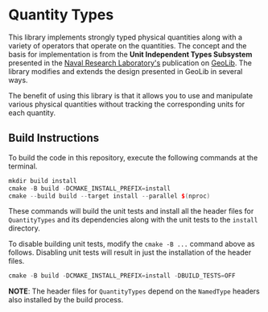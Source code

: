 # Quantity Types

This library implements strongly typed physical quantities along with a variety of operators that operate on the quantities. The concept and the basis for implementation is from the __Unit Independent Types Subsystem__ presented in the [Naval Research Laboratory's](https://www.nrl.navy.mil) publication on [GeoLib](https://apps.dtic.mil/sti/trecms/pdf/AD1170763.pdf). The library modifies and extends the design presented in GeoLib in several ways.

The benefit of using this library is that it allows you to use and manipulate various physical quantities without tracking the corresponding units for each quantity.

## Build Instructions

To build the code in this repository, execute the following commands at the terminal.

```cpp
mkdir build install
cmake -B build -DCMAKE_INSTALL_PREFIX=install
cmake --build build --target install --parallel $(nproc)
```

These commands will build the unit tests and install all the header files for `QuantityTypes` and its dependencies along with the unit tests to the `install` directory.

To disable building unit tests, modify the `cmake -B ...` command above as follows. Disabling unit tests will result in just the installation of the header files.

```cpp
cmake -B build -DCMAKE_INSTALL_PREFIX=install -DBUILD_TESTS=OFF
```

**NOTE**: The header files for `QuantityTypes` depend on the `NamedType` headers also installed by the build process.